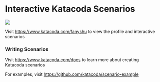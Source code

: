 # Interactive Katacoda Scenarios

[![](http://shields.katacoda.com/katacoda/fanyshu/count.svg)](https://www.katacoda.com/fanyshu "Get your profile on Katacoda.com")

Visit https://www.katacoda.com/fanyshu to view the profile and interactive scenarios

### Writing Scenarios
Visit https://www.katacoda.com/docs to learn more about creating Katacoda scenarios

For examples, visit https://github.com/katacoda/scenario-example
